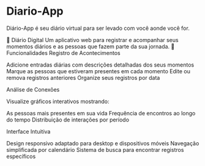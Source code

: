 # Diario-App
Diário-App é seu diário virtual para ser levado com você aonde você for. 

📔 Diário Digital
Um aplicativo web para registrar e acompanhar seus momentos diários e as pessoas que fazem parte da sua jornada.
🌟 Funcionalidades
Registro de Acontecimentos

Adicione entradas diárias com descrições detalhadas dos seus momentos
Marque as pessoas que estiveram presentes em cada momento
Edite ou remova registros anteriores
Organize seus registros por data

Análise de Conexões

Visualize gráficos interativos mostrando:

As pessoas mais presentes em sua vida
Frequência de encontros ao longo do tempo
Distribuição de interações por período



Interface Intuitiva

Design responsivo adaptado para desktop e dispositivos móveis
Navegação simplificada por calendário
Sistema de busca para encontrar registros específicos
